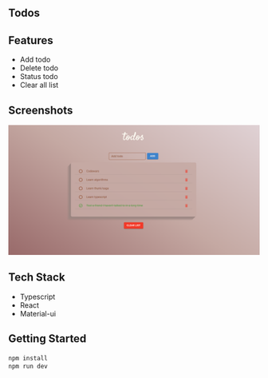 ## Todos

## Features 
* Add todo
* Delete todo
* Status todo
* Clear all list

## Screenshots
![](/public/screenshots/todos.png)

## Tech Stack

- Typescript
- React
- Material-ui

## Getting Started
```
npm install
npm run dev
```
